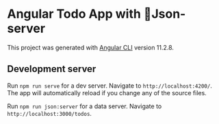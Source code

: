 # Angular Todo App with Json-server

This project was generated with [Angular CLI](https://github.com/angular/angular-cli) version 11.2.8.

## Development server

Run `npm run serve` for a dev server. Navigate to `http://localhost:4200/`. The app will automatically reload if you change any of the source files.

Run `npm run json:server` for a data server. Navigate to `http://localhost:3000/todos`.
